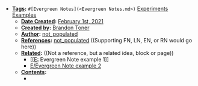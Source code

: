 - **[Tags](<Tags.md>):** `#[Evergreen Notes](<Evergreen Notes.md>)` [Experiments](<Experiments.md>) [Examples](<Examples.md>)
    - **[Date Created](<Date Created.md>):** [February 1st, 2021](<February 1st, 2021.md>)
    - **[Created by](<Created by.md>):** [Brandon Toner](<Brandon Toner.md>)
    - **[Author](<Author.md>):** [not_populated](<not_populated.md>)
    - **[References](<References.md>):** [not_populated](<not_populated.md>) ((Supporting FN, LN, EN, or RN would go here))
    - **[Related](<Related.md>):**  ((Not a reference, but a related idea, block or page))
        - [[[E:](<[[E:.md>) Evergreen Note example 1]]
        - [E/Evergreen Note example 2](<E/Evergreen Note example 2.md>)
    - **[Contents](<Contents.md>):** 
        - <Note content goes here>
